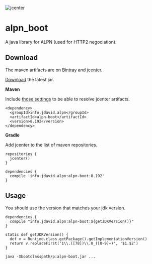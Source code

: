 ![jcenter](https://img.shields.io/badge/_jcenter_-_8.192-6688ff.png?style=flat)
# alpn_boot
A java library for ALPN (used for HTTP2 negociation).

## Download ##

The maven artifacts are on [Bintray](https://bintray.com/programingjd/maven/info.jdavid.alpn/view)
and [jcenter](https://bintray.com/search?query=info.jdavid.alpn).

[Download](https://bintray.com/artifact/download/programingjd/maven/info/jdavid/alpn/8.192/alpn-boot-8.192.jar) the latest jar.

__Maven__

Include [those settings](https://bintray.com/repo/downloadMavenRepoSettingsFile/downloadSettings?repoPath=%2Fbintray%2Fjcenter)
 to be able to resolve jcenter artifacts.
```
<dependency>
  <groupId>info.jdavid.alpn</groupId>
  <artifactId>alpn-boot</artifactId>
  <version>8.192</version>
</dependency>
```
__Gradle__

Add jcenter to the list of maven repositories.
```
repositories {
  jcenter()
}
```
```
dependencies {
  compile 'info.jdavid.alpn:alpn-boot:8.192'
}
```

## Usage ##

You should use the version that matches your jdk version.


```
dependencies {
  compile "info.jdavid.alpn:alpn-boot:${getJDKVersion()}"
}

static def getJDKVersion() {
  def v = Runtime.class.getPackage().getImplementationVersion()
  return v.replaceFirst('1\\.([78])\\.0_([0-9]+)', '$1.$2')
}
```

```
java -Xbootclasspath/p:alpn-boot.jar ...
```